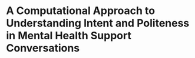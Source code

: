 # A Computational Approach to Understanding Intent and Politeness in Mental Health Support Conversations
